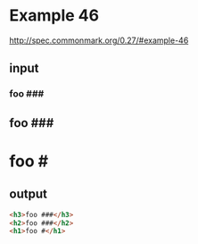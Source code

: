 # Example 46

http://spec.commonmark.org/0.27/#example-46

## input

### foo \###
## foo #\##
# foo \#

## output

```html
<h3>foo ###</h3>
<h2>foo ###</h2>
<h1>foo #</h1>
```
